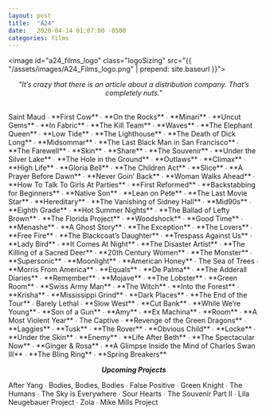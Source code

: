 ```yaml
---
layout: post
title:  "A24"
date:   2020-04-14 01:07:00 -0500
categories: films
---
```


<image id="a24_films_logo" class="logoSizing" src="{{ "/assets/images/A24_Films_logo.png" | prepend: site.baseurl }}"></image>
<br>
<p style="text-align: center; font-style: italic">"It’s crazy that there is an article about a distribution company. That’s completely nuts."</p>
<br>
Saint Maud ∙
<span class="a24_color">**First Cow**</span> ∙
<span class="a24_color">**On the Rocks**</span> ∙
<span class="a24_color">**Minari**</span> ∙
<span class="a24_color">**Uncut Gems**</span> ∙
<span class="a24_color">**In Fabric**</span> ∙
<span class="a24_color">**The Kill Team**</span> ∙
<span class="a24_color">**Waves**</span> ∙
<span class="a24_color">**The Elephant Queen**</span> ∙
<span class="a24_color">**Low Tide**</span> ∙
<span class="a24_color">**The Lighthouse**</span> ∙
<span class="a24_color">**The Death of Dick Long**</span> ∙
<span class="a24_color">**Midsommar**</span> ∙
<span class="a24_color">**The Last Black Man in San Francisco**</span> ∙
<span class="a24_color">**The Farewell**</span> ∙
<span class="a24_color">**Skin**</span> ∙
<span class="a24_color">**Share**</span> ∙
<span class="a24_color">**The Souvenir**</span> ∙
<span class="a24_color">**Under the Silver Lake**</span> ∙
<span class="a24_color">**The Hole in the Ground**</span> ∙
<span class="a24_color">**Outlaws**</span> ∙
<span class="a24_color">**Climax**</span> ∙
<span class="a24_color">**High Life**</span> ∙
<span class="a24_color">**Gloria Bell**</span> ∙
<span class="a24_color">**The Children Act**</span> ∙
<span class="a24_color">**Slice**</span> ∙
<span class="a24_color">**A Prayer Before Dawn**</span> ∙
<span class="a24_color">**Never Goin’ Back**</span> ∙
<span class="a24_color">**Woman Walks Ahead**</span> ∙
<span class="a24_color">**How To Talk To Girls At Parties**</span> ∙
<span class="a24_color">**First Reformed**</span> ∙
<span class="a24_color">**Backstabbing for Beginners**</span> ∙
<span class="a24_color">**Native Son**</span> ∙
<span class="a24_color">**Lean on Pete**</span> ∙
<span class="a24_color">**The Last Movie Star**</span> ∙
<span class="a24_color">**Hereditary**</span> ∙
<span class="a24_color">**The Vanishing of Sidney Hall**</span> ∙
<span class="a24_color">**Mid90s**</span> ∙
<span class="a24_color">**Eighth Grade**</span> ∙
<span class="a24_color">**Hot Summer Nights**</span> ∙
<span class="a24_color">**The Ballad of Lefty Brown**</span> ∙
<span class="a24_color">**The Florida Project**</span> ∙
<span class="a24_color">**Woodshock**</span> ∙
<span class="a24_color">**Good Time**</span> ∙
<span class="a24_color">**Menashe**</span> ∙
<span class="a24_color">**A Ghost Story**</span> ∙
<span class="a24_color">**The Exception**</span> ∙
<span class="a24_color">**The Lovers**</span> ∙
<span class="a24_color">**Free Fire**</span> ∙
<span class="a24_color">**The Blackcoat’s Daughter**</span> ∙
<span class="a24_color">**Trespass Against Us**</span> ∙
<span class="a24_color">**Lady Bird**</span> ∙
<span class="a24_color">**It Comes At Night**</span> ∙
<span class="a24_color">**The Disaster Artist**</span> ∙
<span class="a24_color">**The Killing of a Sacred Deer**</span> ∙
<span class="a24_color">**20th Century Women**</span> ∙
<span class="a24_color">**The Monster**</span> ∙
<span class="a24_color">**Supersonic**</span> ∙
<span class="a24_color">**Moonlight**</span> ∙
<span class="a24_color">**American Honey**</span> ∙
The Sea of Trees ∙
<span class="a24_color">**Morris From America**</span> ∙
<span class="a24_color">**Equals**</span> ∙
<span class="a24_color">**De Palma**</span> ∙
<span class="a24_color">**The Adderall Diaries**</span> ∙
<span class="a24_color">**Remember**</span> ∙
<span class="a24_color">**Mojave**</span>  ∙
<span class="a24_color">**The Lobster**</span> ∙
<span class="a24_color">**Green Room**</span> ∙
<span class="a24_color">**Swiss Army Man**</span> ∙
<span class="a24_color">**The Witch**</span> ∙
<span class="a24_color">**Into the Forest**</span> ∙
<span class="a24_color">**Krisha**</span> ∙
<span class="a24_color">**Mississippi Grind**</span> ∙
<span class="a24_color">**Dark Places**</span> ∙
<span class="a24_color">**The End of the Tour**</span> ∙
Barely Lethal ∙
<span class="a24_color">**Slow West**</span> ∙
<span class="a24_color">**Cut Bank**</span> ∙
<span class="a24_color">**While We’re Young**</span> ∙
<span class="a24_color">**Son of a Gun**</span>  ∙
<span class="a24_color">**Amy**</span> ∙
<span class="a24_color">**Ex Machina**</span> ∙
<span class="a24_color">**Room**</span> ∙
<span class="a24_color">**A Most Violent Year**</span> ∙
The Captive ∙
<span class="a24_color">**Revenge of the Green Dragons**</span> ∙
<span class="a24_color">**Laggies**</span> ∙
<span class="a24_color">**Tusk**</span> ∙
<span class="a24_color">**The Rover**</span> ∙
<span class="a24_color">**Obvious Child**</span> ∙
<span class="a24_color">**Locke**</span> ∙
<span class="a24_color">**Under the Skin**</span> ∙
<span class="a24_color">**Enemy**</span> ∙
<span class="a24_color">**Life After Beth**</span> ∙
<span class="a24_color">**The Spectacular Now**</span> ∙
<span class="a24_color">**Ginger & Rosa**</span> ∙
<span class="a24_color">**A Glimpse Inside the Mind of Charles Swan III**</span> ∙
<span class="a24_color">**The Bling Ring**</span> ∙
<span class="a24_color">**Spring Breakers**</span>
<div class="line_break"></div>
<p style="text-align: center; font-style: italic; font-weight: bold;">Upcoming Projects</p>
After Yang ∙
Bodies, Bodies, Bodies ∙
False Positive ∙
Green Knight ∙
The Humans ∙
The Sky is Everywhere ∙
Sour Hearts ∙
The Souvenir Part II ∙
Lila Neugebauer Project ∙
Zola ∙
Mike Mills Project
